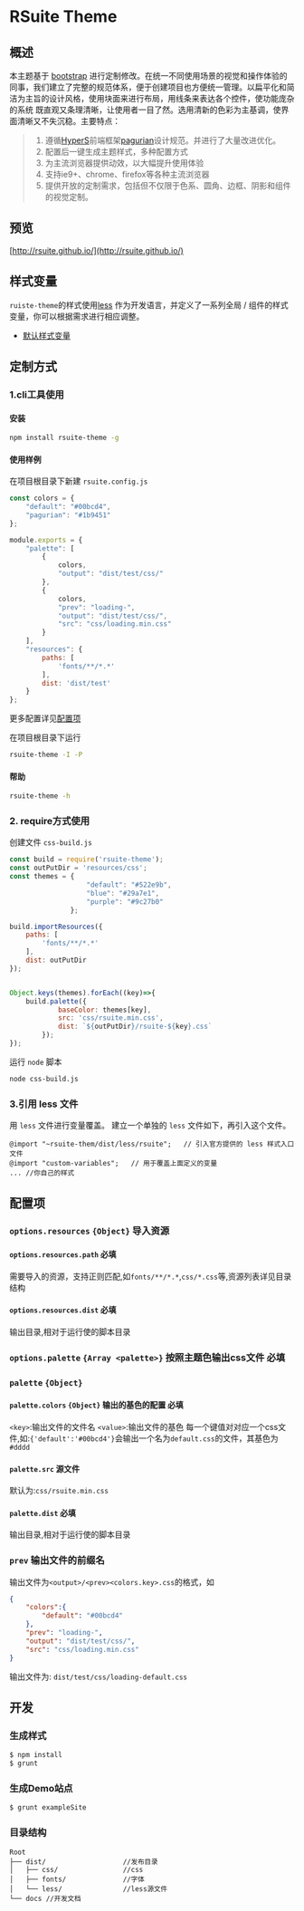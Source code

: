 # RSuite Theme
## 概述
本主题基于 [bootstrap](https://github.com/twbs/bootstrap) 进行定制修改。在统一不同使用场景的视觉和操作体验的同事，我们建立了完整的规范体系，便于创建项目也方便统一管理。以扁平化和简洁为主旨的设计风格，使用块面来进行布局，用线条来表达各个控件，使功能庞杂的系统 既直观又条理清晰，让使用者一目了然。选用清新的色彩为主基调，使界面清晰又不失沉稳。主要特点：
> 1. 遵循[HyperS](http://www.hypers.com)前端框架[pagurian](http://pagurian.com/design/)设计规范。并进行了大量改进优化。
> 2. 配置后一键生成主题样式，多种配置方式
> 3. 为主流浏览器提供动效，以大幅提升使用体验
> 4. 支持ie9+、chrome、firefox等各种主流浏览器
> 5. 提供开放的定制需求，包括但不仅限于色系、圆角、边框、阴影和组件的视觉定制。

## 预览
[http://rsuite.github.io/](http://rsuite.github.io/)

## 样式变量
`ruiste-theme`的样式使用[less](http://less.bootcss.com/) 作为开发语言，并定义了一系列全局 / 组件的样式变量，你可以根据需求进行相应调整。
- [默认样式变量](https://github.com/rsuite/rsuite-theme/blob/master/src/less/variables.less)

## 定制方式
### 1.cli工具使用
#### 安装
```bash
npm install rsuite-theme -g
```

#### 使用样例
在项目根目录下新建 `rsuite.config.js`

```javascript
const colors = {
    "default": "#00bcd4",
    "pagurian": "#1b9451"
};

module.exports = {
    "palette": [
        {
            colors,
            "output": "dist/test/css/"
        },
        {
            colors,
            "prev": "loading-",
            "output": "dist/test/css/",
            "src": "css/loading.min.css"
        }
    ],
    "resources": {
        paths: [
            'fonts/**/*.*'
        ],
        dist: 'dist/test'
    }
};
```
更多配置详见[配置项](#配置项)

在项目根目录下运行
```bash
rsuite-theme -I -P
```
#### 帮助

```bash
rsuite-theme -h
```

### 2. require方式使用
创建文件 `css-build.js`
```javascript
const build = require('rsuite-theme');
const outPutDir = 'resources/css';
const themes = {
                   "default": "#522e9b",
                   "blue": "#29a7e1",
                   "purple": "#9c27b0"
               };

build.importResources({
    paths: [
        'fonts/**/*.*'
    ],
    dist: outPutDir
});


Object.keys(themes).forEach((key)=>{
    build.palette({
            baseColor: themes[key],
            src: 'css/rsuite.min.css',
            dist: `${outPutDir}/rsuite-${key}.css`
        });
});
```
运行 `node` 脚本
```bash
node css-build.js
```

### 3.引用 less 文件
用 `less` 文件进行变量覆盖。
建立一个单独的 `less` 文件如下，再引入这个文件。
```less
@import "~rsuite-them/dist/less/rsuite";   // 引入官方提供的 less 样式入口文件
@import "custom-variables";   // 用于覆盖上面定义的变量
... //你自己的样式
```


## 配置项

### `options.resources` `{Object}` 导入资源

#### `options.resources.path`  **必填**
需要导入的资源，支持正则匹配,如`fonts/**/*.*`,`css/*.css`等,资源列表详见目录结构

#### `options.resources.dist` **必填**
输出目录,相对于运行使的脚本目录

### `options.palette` `{Array <palette>}` 按照主题色输出css文件  **必填**

### `palette` `{Object}` 

#### `palette.colors` `{Object}`  输出的基色的配置 **必填**
`<key>`:输出文件的文件名
`<value>`:输出文件的基色
每一个键值对对应一个css文件,如:`{'default':'#00bcd4'}`会输出一个名为`default.css`的文件，其基色为`#dddd`

#### `palette.src` 源文件
默认为:`css/rsuite.min.css`

#### `palette.dist` **必填**
输出目录,相对于运行使的脚本目录

### `prev` 输出文件的前缀名
输出文件为`<output>/<prev><colors.key>.css`的格式，如
```json
{
    "colors":{
        "default": "#00bcd4"
    },
    "prev": "loading-",
    "output": "dist/test/css/",
    "src": "css/loading.min.css"
}
```
输出文件为:
`dist/test/css/loading-default.css`

## 开发

### 生成样式
```bash
$ npm install
$ grunt
```

### 生成Demo站点
```bash
$ grunt exampleSite
```

### 目录结构

```
Root
├── dist/                   //发布目录
│   ├── css/                //css
│   ├── fonts/              //字体
│   └── less/               //less源文件
└── docs //开发文档
```
